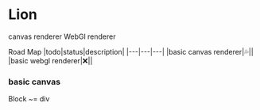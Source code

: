 # Lion

canvas renderer
WebGl renderer

Road Map
|todo|status|description|
|---|---|---|
|basic canvas renderer|💦||
|basic webgl renderer|❌||

### basic canvas

Block ~= div